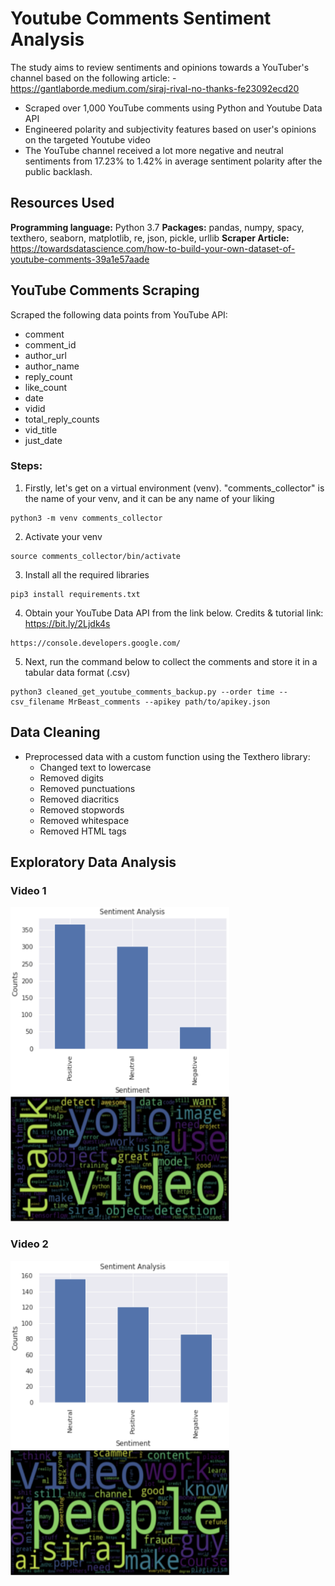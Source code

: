 # Youtube Comments Sentiment Analysis
The study aims to review sentiments and opinions towards a YouTuber's channel based on the following article: - https://gantlaborde.medium.com/siraj-rival-no-thanks-fe23092ecd20

- Scraped over 1,000 YouTube comments using Python and Youtube Data API
- Engineered polarity and subjectivity features based on user's opinions on the targeted Youtube video
- The YouTube channel received a lot more negative and neutral sentiments from 17.23% to 1.42% in average sentiment polarity after the public backlash.


## Resources Used
**Programming language:** Python 3.7
**Packages:** pandas, numpy, spacy, texthero, seaborn, matplotlib, re, json, pickle, urllib
**Scraper Article:** https://towardsdatascience.com/how-to-build-your-own-dataset-of-youtube-comments-39a1e57aade

## YouTube Comments Scraping
Scraped the following data points from YouTube API:
- comment
- comment_id
- author_url
- author_name
- reply_count
- like_count
- date
- vidid
- total_reply_counts
- vid_title
- just_date

### Steps: 
1. Firstly, let's get on a virtual environment (venv). "comments_collector" is the name of your venv, and it can be any name of your liking
```
python3 -m venv comments_collector
```
2. Activate your venv 
```
source comments_collector/bin/activate
```
3. Install all the required libraries
```
pip3 install requirements.txt
```
4. Obtain your YouTube Data API from the link below. Credits & tutorial link: https://bit.ly/2Ljdk4s
```
https://console.developers.google.com/ 
```
5. Next, run the command below to collect the comments and store it in a tabular data format (.csv) 
```
python3 cleaned_get_youtube_comments_backup.py --order time --csv_filename MrBeast_comments --apikey path/to/apikey.json
```

## Data Cleaning
- Preprocessed data with a custom function using the Texthero library:
  - Changed text to lowercase
  - Removed digits
  - Removed punctuations
  - Removed diacritics
  - Removed stopwords
  - Removed whitespace
  - Removed HTML tags
  
## Exploratory Data Analysis

### Video 1
<img src="https://github.com/PannaD8ta/YT_Comments_Sentiment_Analysis/blob/main/Sentiment_Analysis_plot_1.png" alt="Video 1" width="350" height="300">
<img src="https://github.com/PannaD8ta/YT_Comments_Sentiment_Analysis/blob/main/Word_Cloud_1.png" alt="Video 1" width="350" height="200">

### Video 2
<img src="https://github.com/PannaD8ta/YT_Comments_Sentiment_Analysis/blob/main/Sentiment_Analysis_plot_2.png" alt="Video 1" width="350" height="300">
<img src="https://github.com/PannaD8ta/YT_Comments_Sentiment_Analysis/blob/main/Word_Cloud_2.png" alt="Video 1" width="350" height="200">

